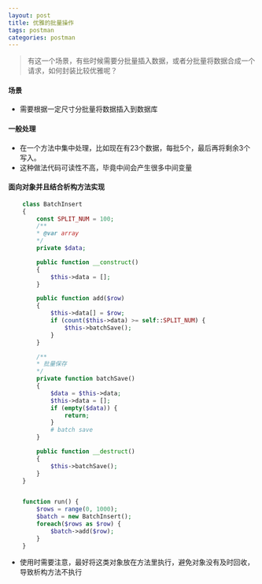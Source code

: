 ```yaml
---
layout: post
title: 优雅的批量操作
tags: postman 
categories: postman
---
```

> 有这一个场景，有些时候需要分批量插入数据，或者分批量将数据合成一个请求，如何封装比较优雅呢？

#### 场景
- 需要根据一定尺寸分批量将数据插入到数据库
#### 一般处理
- 在一个方法中集中处理，比如现在有23个数据，每批5个，最后再将剩余3个写入。
- 这种做法代码可读性不高，毕竟中间会产生很多中间变量
#### 面向对象并且结合析构方法实现
```php
    class BatchInsert
    {
        const SPLIT_NUM = 100;
        /**
        * @var array
        */
        private $data;

        public function __construct()
        {
            $this->data = [];
        }

        public function add($row)
        {
            $this->data[] = $row;
            if (count($this->data) >= self::SPLIT_NUM) {
                $this->batchSave();
            }
        }

        /**
        * 批量保存
        */
        private function batchSave()
        {
            $data = $this->data;
            $this->data = [];
            if (empty($data)) {
                return;
            }
            # batch save
        }

        public function __destruct()
        {
            $this->batchSave();
        }
    }


    function run() {
        $rows = range(0, 1000);
        $batch = new BatchInsert();
        foreach($rows as $row) {
            $batch->add($row);
        }
    }
```
- 使用时需要注意，最好将这类对象放在方法里执行，避免对象没有及时回收，导致析构方法不执行